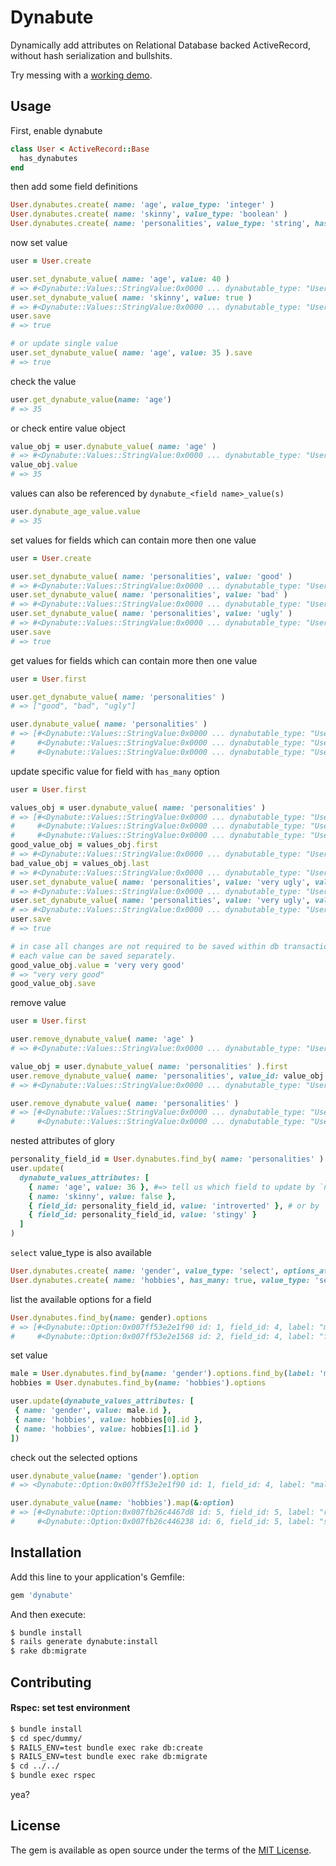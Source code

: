 # Dynabute
Dynamically add attributes on Relational Database backed ActiveRecord, without hash serialization and bullshits.

Try messing with a [working demo](https://dynabute-demo.herokuapp.com).

## Usage

First, enable dynabute
```ruby
class User < ActiveRecord::Base
  has_dynabutes
end
````

then add some field definitions
```ruby
User.dynabutes.create( name: 'age', value_type: 'integer' )
User.dynabutes.create( name: 'skinny', value_type: 'boolean' )
User.dynabutes.create( name: 'personalities', value_type: 'string', has_many: true )
```

now set value
```ruby
user = User.create

user.set_dynabute_value( name: 'age', value: 40 )
# => #<Dynabute::Values::StringValue:0x0000 ... dynabutable_type: "User", value: 40>
user.set_dynabute_value( name: 'skinny', value: true )
# => #<Dynabute::Values::StringValue:0x0000 ... dynabutable_type: "User", value: true>
user.save
# => true

# or update single value
user.set_dynabute_value( name: 'age', value: 35 ).save
# => true
```

check the value
```ruby
user.get_dynabute_value(name: 'age')
# => 35
```

or check entire value object
```ruby
value_obj = user.dynabute_value( name: 'age' )
# => #<Dynabute::Values::StringValue:0x0000 ... dynabutable_type: "User", value: 35>
value_obj.value
# => 35
```

values can also be referenced by `dynabute_<field name>_value(s)`
```ruby
user.dynabute_age_value.value
# => 35
```

set values for fields which can contain more then one value
```ruby
user = User.create

user.set_dynabute_value( name: 'personalities', value: 'good' )
# => #<Dynabute::Values::StringValue:0x0000 ... dynabutable_type: "User", value: "good">
user.set_dynabute_value( name: 'personalities', value: 'bad' )
# => #<Dynabute::Values::StringValue:0x0000 ... dynabutable_type: "User", value: "bad">
user.set_dynabute_value( name: 'personalities', value: 'ugly' )
# => #<Dynabute::Values::StringValue:0x0000 ... dynabutable_type: "User", value: "ugly">
user.save
# => true
```

get values for fields which can contain more then one value
```ruby
user = User.first

user.get_dynabute_value( name: 'personalities' )
# => ["good", "bad", "ugly"]

user.dynabute_value( name: 'personalities' )
# => [#<Dynabute::Values::StringValue:0x0000 ... dynabutable_type: "User", value: "good">,
#     #<Dynabute::Values::StringValue:0x0000 ... dynabutable_type: "User", value: "bad">,
#     #<Dynabute::Values::StringValue:0x0000 ... dynabutable_type: "User", value: "ugly">]
```

update specific value for field with `has_many` option
```ruby
user = User.first

values_obj = user.dynabute_value( name: 'personalities' )
# => [#<Dynabute::Values::StringValue:0x0000 ... dynabutable_type: "User", value: "good">,
#     #<Dynabute::Values::StringValue:0x0000 ... dynabutable_type: "User", value: "bad">,
#     #<Dynabute::Values::StringValue:0x0000 ... dynabutable_type: "User", value: "ugly">]
good_value_obj = values_obj.first
# => #<Dynabute::Values::StringValue:0x0000 ... dynabutable_type: "User", value: "good">
bad_value_obj = values_obj.last
# => #<Dynabute::Values::StringValue:0x0000 ... dynabutable_type: "User", value: "ugly">
user.set_dynabute_value( name: 'personalities', value: 'very ugly', value_id: good_value_obj.id )
# => #<Dynabute::Values::StringValue:0x0000 ... dynabutable_type: "User", value: "very good">
user.set_dynabute_value( name: 'personalities', value: 'very ugly', value_id: bad_value_obj.id )
# => #<Dynabute::Values::StringValue:0x0000 ... dynabutable_type: "User", value: "very ugly">
user.save
# => true

# in case all changes are not required to be saved within db transaction,
# each value can be saved separately.
good_value_obj.value = 'very very good'
# => "very very good"
good_value_obj.save
```

remove value
```ruby
user = User.first

user.remove_dynabute_value( name: 'age' )
# => #<Dynabute::Values::StringValue:0x0000 ... dynabutable_type: "User", value: 35>

value_obj = user.dynabute_value( name: 'personalities' ).first
user.remove_dynabute_value( name: 'personalities', value_id: value_obj.id )
# => #<Dynabute::Values::StringValue:0x0000 ... dynabutable_type: "User", value: "good">

user.remove_dynabute_value( name: 'personalities' )
# => [#<Dynabute::Values::StringValue:0x0000 ... dynabutable_type: "User", value: "bad">,
#     #<Dynabute::Values::StringValue:0x0000 ... dynabutable_type: "User", value: "ugly">]
```

nested attributes of glory
```ruby
personality_field_id = User.dynabutes.find_by( name: 'personalities' ).id
user.update(
  dynabute_values_attributes: [
    { name: 'age', value: 36 }, #=> tell us which field to update by `name:`
    { name: 'skinny', value: false },
    { field_id: personality_field_id, value: 'introverted' }, # or by `field_id:`
    { field_id: personality_field_id, value: 'stingy' }
  ]
)
```

`select` value_type is also available
```ruby
User.dynabutes.create( name: 'gender', value_type: 'select', options_attributes: [ { label: 'male' }, { label: 'female' } ] )
User.dynabutes.create( name: 'hobbies', has_many: true, value_type: 'select',  options_attributes: [ { label: 'running' }, { label: 'swimming' }, { label: 'hiking' } ] )
```

list the available options for a field
```ruby
User.dynabutes.find_by(name: gender).options
# => [#<Dynabute::Option:0x007ff53e2e1f90 id: 1, field_id: 4, label: "male">,
#     #<Dynabute::Option:0x007ff53e2e1568 id: 2, field_id: 4, label: "female">]
```

set value
```ruby
male = User.dynabutes.find_by(name: 'gender').options.find_by(label: 'male')
hobbies = User.dynabutes.find_by(name: 'hobbies').options

user.update(dynabute_values_attributes: [
 { name: 'gender', value: male.id },
 { name: 'hobbies', value: hobbies[0].id },
 { name: 'hobbies', value: hobbies[1].id }
])
```

check out the selected options
```ruby
user.dynabute_value(name: 'gender').option
# => <Dynabute::Option:0x007ff53e2e1f90 id: 1, field_id: 4, label: "male">,

user.dynabute_value(name: 'hobbies').map(&:option)
# => [#<Dynabute::Option:0x007fb26c4467d8 id: 5, field_id: 5, label: "running">,
#     #<Dynabute::Option:0x007fb26c446238 id: 6, field_id: 5, label: "swimming">]
```

## Installation
Add this line to your application's Gemfile:

```ruby
gem 'dynabute'
```

And then execute:
```bash
$ bundle install
$ rails generate dynabute:install
$ rake db:migrate
```

## Contributing

#### Rspec: set test environment
```bash
$ bundle install
$ cd spec/dummy/
$ RAILS_ENV=test bundle exec rake db:create
$ RAILS_ENV=test bundle exec rake db:migrate
$ cd ../../
$ bundle exec rspec
```

yea?

## License
The gem is available as open source under the terms of the [MIT License](http://opensource.org/licenses/MIT).
